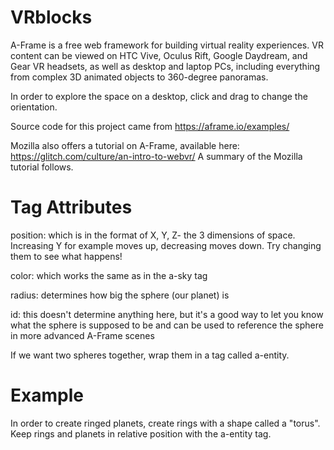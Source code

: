# VRblocks

A-Frame is a free web framework for building virtual reality experiences. VR content can be viewed on HTC Vive, Oculus Rift, Google Daydream, and Gear VR headsets, 
as well as desktop and laptop PCs, including everything from complex 3D animated objects to 360-degree panoramas.

In order to explore the space on a desktop, click and drag to change the orientation. 

Source code for this project came from https://aframe.io/examples/ 

Mozilla also offers a tutorial on A-Frame, available here: https://glitch.com/culture/an-intro-to-webvr/
A summary of the Mozilla tutorial follows.

# Tag Attributes

position: which is in the format of X, Y, Z- the 3 dimensions of space. Increasing Y for example moves up, decreasing moves down. Try changing them to see what happens!

color: which works the same as in the a-sky tag
  
radius: determines how big the sphere (our planet) is

id: this doesn't determine anything here, but it's a good way to let you know what the sphere is supposed to be and can be used to reference the sphere in more advanced A-Frame scenes

If we want two spheres together, wrap them in a tag called a-entity. 

# Example
In order to create ringed planets, create rings with a shape called a "torus". Keep rings and planets in relative position with the a-entity tag.
  
 
